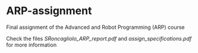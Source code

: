 # ARP-assignment

Final assignment of the Advanced and Robot Programming (ARP) course

Check the files *SRoncagliolo_ARP_report.pdf* and *assign_specifications.pdf* for more information

